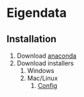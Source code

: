 # Eigendata

## Installation

1. Download [anaconda](https://www.anaconda.com/products/individual)
2. Download installers
   1. Windows
   2. Mac/Linux
      1. [Config](files/default_environment.yaml ':include')

